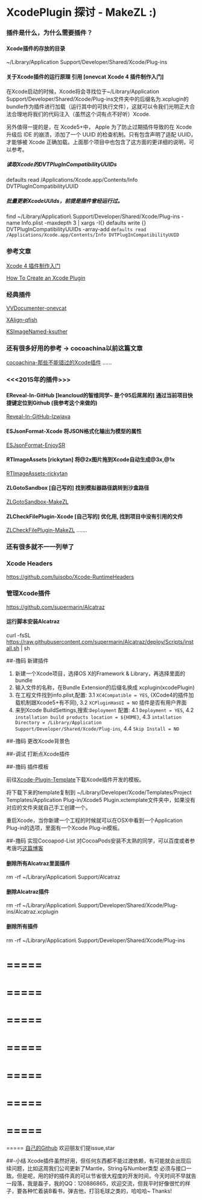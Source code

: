 
# XcodePlugin 探讨 - MakeZL :)


### 插件是什么，为什么需要插件？

#### Xcode插件的存放的目录
~/Library/Application Support/Developer/Shared/Xcode/Plug-ins

#### 关于Xcode插件的运行原理 引用 [onevcat Xcode 4 插件制作入门]
在Xcode启动的时候，Xcode将会寻找位于~/Library/Application Support/Developer/Shared/Xcode/Plug-ins文件夹中的后缀名为.xcplugin的bundle作为插件进行加载（运行其中的可执行文件），这就可以令我们光明正大合法合理地将我们的代码注入（虽然这个词有点不好听）Xcode.

另外值得一提的是，在 Xcode5+中， Apple 为了防止过期插件导致的在 Xcode 升级后 IDE 的崩溃，添加了一个 UUID 的检查机制。只有包含声明了适配 UUID，才能够被 Xcode 正确加载。上面那个项目中也包含了这方面的更详细的说明，可以参考。
##### 读取Xcode的DVTPlugInCompatibilityUUIDs
defaults read /Applications/Xcode.app/Contents/Info DVTPlugInCompatibilityUUID
##### 批量更新XcodeUUIds，前提是插件曾经运行过。
find ~/Library/Application\ Support/Developer/Shared/Xcode/Plug-ins -name Info.plist -maxdepth 3 | xargs -I{} defaults write {} DVTPlugInCompatibilityUUIDs -array-add `defaults read /Applications/Xcode.app/Contents/Info DVTPlugInCompatibilityUUID`

### 参考文章
[Xcode 4 插件制作入门](http://www.onevcat.com/2013/02/xcode-plugin/)

[How To Create an Xcode Plugin](http://www.raywenderlich.com/94020/creating-an-xcode-plugin-part-1)

### 经典插件
[VVDocumenter-onevcat](https://github.com/onevcat/VVDocumenter-Xcode)

[XAlign-qfish](https://github.com/qfish/XAlign)

[KSImageNamed-ksuther](https://github.com/ksuther/KSImageNamed-Xcode)

### 还有很多好用的参考 -> cocoachina以前这篇文章
[cocoachina-那些不能错过的Xcode插件](http://www.cocoachina.com/industry/20130918/7022.html)
......

### <<<2015年的插件>>>

#### EReveal-In-GitHub [leancloud的智维同学~ 是个95后屌屌的] 通过当前项目快捷键定位到Github (我参考这个来做的)
[Reveal-In-GitHub-lzwjava](https://github.com/lzwjava/Reveal-In-GitHub)

#### ESJsonFormat-Xcode 将JSON格式化输出为模型的属性
[ESJsonFormat-EnjoySR](https://github.com/EnjoySR/ESJsonFormat-Xcode)

#### RTImageAssets [rickytan] 将@2x图片拖到Xcode自动生成@3x,@1x
[RTImageAssets-rickytan](https://github.com/rickytan/RTImageAssets)

#### ZLGotoSandbox [自己写的] 找到模拟器路径跳转到沙盒路径
[ZLGotoSandbox-MakeZL](https://github.com/MakeZL/ZLGotoSandboxPlugin)

#### ZLCheckFilePlugin-Xcode [自己写的] 优化用, 找到项目中没有引用的文件
[ZLCheckFilePlugin-MakeZL](https://github.com/MakeZL/ZLCheckFilePlugin-Xcode)
.......
### 还有很多就不一一列举了

### Xcode Headers
https://github.com/luisobo/Xcode-RuntimeHeaders

### 管理Xcode插件
https://github.com/supermarin/Alcatraz
#### 运行脚本安装Alcatraz
curl -fsSL https://raw.githubusercontent.com/supermarin/Alcatraz/deploy/Scripts/install.sh | sh


##-撸码 新建插件
1. 新建一个Xcode项目，选择OS X的Framework & Library，再选择里面的bundle
2. 输入文件的名称，在Bundle Extension的后缀名换成 xcplugin(xcodePlugin)
3. 在工程文件找到info.plist,配置: 3.1 `XC4Compatible = YES`, (XCode4的插件加载机制跟Xcode5+有不同), 3.2 `XCPluginHasUI = NO` 插件是否有用户界面
4. 来到Xcode BuildSettings,搜索:`Deployment` 配置:  4.1 `Deployment = YES`, 4.2 `installation build products location = ${HOME}`, 4.3 `intallation Directory = /Library/Application Support/Developer/Shared/Xcode/Plug-ins`, 4.4 `Skip Install = NO`

##-撸码 更改Xcode背景色

##-调试 打断点Xcode插件

##-撸码 插件模板

前往[Xcode-Plugin-Template](https://github.com/kattrali/Xcode-Plugin-Template)下载Xcode插件开发的模板。

将下载下来的template复制到 ~/Library/Developer/Xcode/Templates/Project Templates/Application Plug-in/Xcode5 Plugin.xctemplate文件夹中，如果没有对应的文件夹就自己手工创建一个。

重启Xcode，当你新建一个工程的时候就可以在OSX中看到一个Application Plug-in的选项，里面有一个Xcode Plug-in模板。

##-撸码 实现Cocoapod-List
对CocoaPods安装不太熟的同学，可以百度或者参考唐巧[这篇博客](http://blog.devtang.com/blog/2014/05/25/use-cocoapod-to-manage-ios-lib-dependency/)

#### 删除所有Alcatraz里面插件
rm -rf ~/Library/Application\ Support/Alcatraz

#### 删除Alcatraz插件
rm -rf ~/Library/Application\ Support/Developer/Shared/Xcode/Plug-ins/Alcatraz.xcplugin
#### 删除所有插件
rm -rf ~/Library/Application\ Support/Developer/Shared/Xcode/Plug-ins

=====
=====
=====
=====
=====
=====
=====
=====
=====
=====
=====
=====
=====
=====
=====
[自己的Github](https://github.com/MakeZL) 欢迎朋友们提issue,star

##-小结 Xcode插件虽然好用，但任何东西都不能过渡依赖，有可能就会出现后续问题，比如这周我们公司更新了Mantle，String与Number类型 必须与接口一致。但是呢，用的好的插件真的可以节省很大程度的开发时间，今天时间不早就告一段落，我是磊子，我的QQ：120886865，欢迎交流，但我平时好像很忙的样子，要各种忙着装B看书，弹吉他，打羽毛球之类的，哈哈哈~ Thanks!